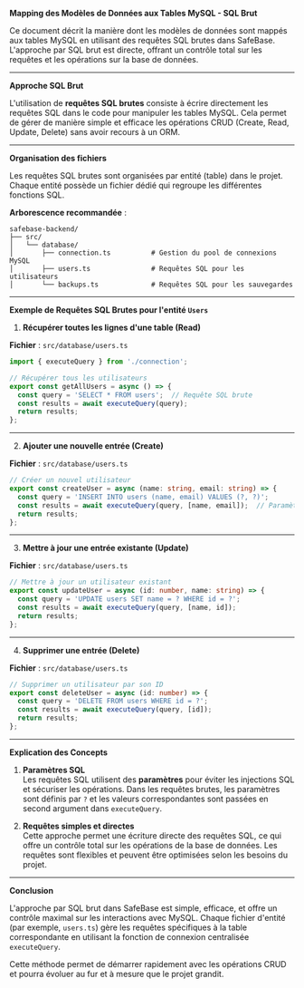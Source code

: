 **Mapping des Modèles de Données aux Tables MySQL - SQL Brut**

Ce document décrit la manière dont les modèles de données sont mappés aux tables MySQL en utilisant des requêtes SQL brutes dans SafeBase. L'approche par SQL brut est directe, offrant un contrôle total sur les requêtes et les opérations sur la base de données.

---

**Approche SQL Brut**

L'utilisation de **requêtes SQL brutes** consiste à écrire directement les requêtes SQL dans le code pour manipuler les tables MySQL. Cela permet de gérer de manière simple et efficace les opérations CRUD (Create, Read, Update, Delete) sans avoir recours à un ORM.

---

**Organisation des fichiers**

Les requêtes SQL brutes sont organisées par entité (table) dans le projet. Chaque entité possède un fichier dédié qui regroupe les différentes fonctions SQL.

**Arborescence recommandée** :

```
safebase-backend/
├── src/
│   └── database/
│       ├── connection.ts          # Gestion du pool de connexions MySQL
│       ├── users.ts               # Requêtes SQL pour les utilisateurs
│       └── backups.ts             # Requêtes SQL pour les sauvegardes
```

---

**Exemple de Requêtes SQL Brutes pour l'entité `Users`**

1. **Récupérer toutes les lignes d'une table (Read)**

**Fichier** : `src/database/users.ts`

```typescript
import { executeQuery } from './connection';

// Récupérer tous les utilisateurs
export const getAllUsers = async () => {
  const query = 'SELECT * FROM users';  // Requête SQL brute
  const results = await executeQuery(query);
  return results;
};
```

---

2. **Ajouter une nouvelle entrée (Create)**

**Fichier** : `src/database/users.ts`

```typescript
// Créer un nouvel utilisateur
export const createUser = async (name: string, email: string) => {
  const query = 'INSERT INTO users (name, email) VALUES (?, ?)';
  const results = await executeQuery(query, [name, email]);  // Paramètres SQL
  return results;
};
```

---

3. **Mettre à jour une entrée existante (Update)**

**Fichier** : `src/database/users.ts`

```typescript
// Mettre à jour un utilisateur existant
export const updateUser = async (id: number, name: string) => {
  const query = 'UPDATE users SET name = ? WHERE id = ?';
  const results = await executeQuery(query, [name, id]);
  return results;
};
```

---

4. **Supprimer une entrée (Delete)**

**Fichier** : `src/database/users.ts`

```typescript
// Supprimer un utilisateur par son ID
export const deleteUser = async (id: number) => {
  const query = 'DELETE FROM users WHERE id = ?';
  const results = await executeQuery(query, [id]);
  return results;
};
```

---

**Explication des Concepts**

1. **Paramètres SQL**  
Les requêtes SQL utilisent des **paramètres** pour éviter les injections SQL et sécuriser les opérations. Dans les requêtes brutes, les paramètres sont définis par `?` et les valeurs correspondantes sont passées en second argument dans `executeQuery`.

2. **Requêtes simples et directes**  
Cette approche permet une écriture directe des requêtes SQL, ce qui offre un contrôle total sur les opérations de la base de données. Les requêtes sont flexibles et peuvent être optimisées selon les besoins du projet.

---

**Conclusion**

L'approche par SQL brut dans SafeBase est simple, efficace, et offre un contrôle maximal sur les interactions avec MySQL. Chaque fichier d'entité (par exemple, `users.ts`) gère les requêtes spécifiques à la table correspondante en utilisant la fonction de connexion centralisée `executeQuery`.

Cette méthode permet de démarrer rapidement avec les opérations CRUD et pourra évoluer au fur et à mesure que le projet grandit.
